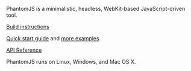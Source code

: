 PhantomJS is a minimalistic, headless, WebKit-based JavaScript-driven tool.

[Build instructions](http://code.google.com/p/phantomjs/wiki/BuildInstructions)

[Quick start guide](http://code.google.com/p/phantomjs/wiki/QuickStart) and
[more examples](http://code.google.com/p/phantomjs/wiki/ServiceIntegration).

[API Reference](http://code.google.com/p/phantomjs/wiki/Interface)

PhantomJS runs on Linux, Windows, and Mac OS X.
